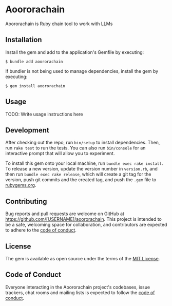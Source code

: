 # Aoororachain


Aoororachain is Ruby chain tool to work with LLMs

## Installation

Install the gem and add to the application's Gemfile by executing:

    $ bundle add aoororachain

If bundler is not being used to manage dependencies, install the gem by executing:

    $ gem install aoororachain

## Usage

TODO: Write usage instructions here

## Development

After checking out the repo, run `bin/setup` to install dependencies. Then, run `rake test` to run the tests. You can also run `bin/console` for an interactive prompt that will allow you to experiment.

To install this gem onto your local machine, run `bundle exec rake install`. To release a new version, update the version number in `version.rb`, and then run `bundle exec rake release`, which will create a git tag for the version, push git commits and the created tag, and push the `.gem` file to [rubygems.org](https://rubygems.org).

## Contributing

Bug reports and pull requests are welcome on GitHub at https://github.com/[USERNAME]/aoororachain. This project is intended to be a safe, welcoming space for collaboration, and contributors are expected to adhere to the [code of conduct](https://github.com/[USERNAME]/aoororachain/blob/main/CODE_OF_CONDUCT.md).

## License

The gem is available as open source under the terms of the [MIT License](https://opensource.org/licenses/MIT).

## Code of Conduct

Everyone interacting in the Aoororachain project's codebases, issue trackers, chat rooms and mailing lists is expected to follow the [code of conduct](https://github.com/[USERNAME]/aoororachain/blob/main/CODE_OF_CONDUCT.md).
